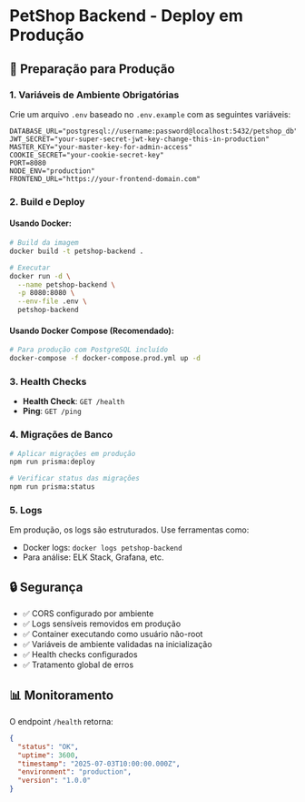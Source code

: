 # PetShop Backend - Deploy em Produção

## 🚀 Preparação para Produção

### 1. Variáveis de Ambiente Obrigatórias

Crie um arquivo `.env` baseado no `.env.example` com as seguintes variáveis:

```env
DATABASE_URL="postgresql://username:password@localhost:5432/petshop_db"
JWT_SECRET="your-super-secret-jwt-key-change-this-in-production"
MASTER_KEY="your-master-key-for-admin-access"
COOKIE_SECRET="your-cookie-secret-key"
PORT=8080
NODE_ENV="production"
FRONTEND_URL="https://your-frontend-domain.com"
```

### 2. Build e Deploy

#### Usando Docker:

```bash
# Build da imagem
docker build -t petshop-backend .

# Executar
docker run -d \
  --name petshop-backend \
  -p 8080:8080 \
  --env-file .env \
  petshop-backend
```

#### Usando Docker Compose (Recomendado):

```bash
# Para produção com PostgreSQL incluído
docker-compose -f docker-compose.prod.yml up -d
```

### 3. Health Checks

- **Health Check**: `GET /health`
- **Ping**: `GET /ping`

### 4. Migrações de Banco

```bash
# Aplicar migrações em produção
npm run prisma:deploy

# Verificar status das migrações
npm run prisma:status
```

### 5. Logs

Em produção, os logs são estruturados. Use ferramentas como:
- Docker logs: `docker logs petshop-backend`
- Para análise: ELK Stack, Grafana, etc.

## 🔒 Segurança

- ✅ CORS configurado por ambiente
- ✅ Logs sensíveis removidos em produção
- ✅ Container executando como usuário não-root
- ✅ Variáveis de ambiente validadas na inicialização
- ✅ Health checks configurados
- ✅ Tratamento global de erros

## 📊 Monitoramento

O endpoint `/health` retorna:
```json
{
  "status": "OK",
  "uptime": 3600,
  "timestamp": "2025-07-03T10:00:00.000Z",
  "environment": "production",
  "version": "1.0.0"
}
```

